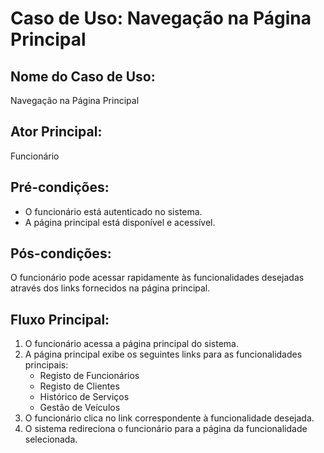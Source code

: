 # Caso de Uso: Navegação na Página Principal

## Nome do Caso de Uso:
Navegação na Página Principal

## Ator Principal:
Funcionário

## Pré-condições:
- O funcionário está autenticado no sistema.
- A página principal está disponível e acessível.

## Pós-condições:
O funcionário pode acessar rapidamente às funcionalidades desejadas através dos links fornecidos na página principal.

## Fluxo Principal:
1. O funcionário acessa a página principal do sistema.
2. A página principal exibe os seguintes links para as funcionalidades principais:
   - Registo de Funcionários
   - Registo de Clientes
   - Histórico de Serviços
   - Gestão de Veículos
3. O funcionário clica no link correspondente à funcionalidade desejada.
4. O sistema redireciona o funcionário para a página da funcionalidade selecionada.
